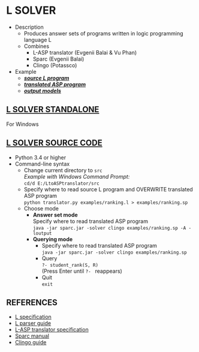 [.l]: 
https://github.com/iensen/LtoASPtranslator/blob/master/src/examples/ranking.l
[.sp]: 
https://github.com/iensen/LtoASPtranslator/blob/master/src/examples/ranking.sp
[.txt]: 
https://github.com/iensen/LtoASPtranslator/blob/master/src/examples/ranking.txt
[.exe]: 
https://github.com/iensen/LtoASPtranslator/blob/master/Lsolver.zip?raw=true
[.py]: 
https://github.com/iensen/LtoASPtranslator/archive/master.zip
[L]: 
https://github.com/iensen/LtoASPtranslator/blob/master/Lspec/Lspec.pdf
[parser]: 
https://github.com/iensen/LtoASPtranslator/blob/master/docs/Lparser_guide.txt
[translator]: 
https://github.com/iensen/LtoASPtranslator/blob/master/docs/translator_spec.txt
[Sparc]: 
https://github.com/iensen/sparc/blob/master/User_Manual/Sparc_Manual.pdf
[Clingo]: 
http://sourceforge.net/projects/potassco/files/guide/2.0/guide-2.0.pdf

# L SOLVER
- Description
  - Produces answer sets of programs written in logic programming language L
  - Combines
    - L-ASP translator (Evgenii Balai & Vu Phan)
    - Sparc (Evgenii Balai)
    - Clingo (Potassco)
- Example
  - [**_source L program_**][.l] 
  - [**_translated ASP program_**][.sp] 
  - [**_output models_**][.txt]

## [L SOLVER STANDALONE][.exe]
For Windows

## [L SOLVER SOURCE CODE][.py]
- Python 3.4 or higher
- Command-line syntax
  - Change current directory to `src`  
    *Example with Windows Command Prompt:*  
    `cd/d E:/LtoASPtranslator/src`
  - Specify where to read source L program and OVERWRITE translated ASP program  
    `python translator.py examples/ranking.l > examples/ranking.sp`
  - Choose mode
    - **Answer set mode**  
      Specify where to read translated ASP program  
      `java -jar sparc.jar -solver clingo examples/ranking.sp -A -loutput`
    - **Querying mode**  
      - Specify where to read translated ASP program  
        `java -jar sparc.jar -solver clingo examples/ranking.sp`
      - Query  
        `?- student_rank(S, R)`  
        (Press Enter until `?- ` reappears)
      - Quit  
        `exit`

## REFERENCES
- [L specification][L]
- [L parser guide][parser]
- [L-ASP translator specification][translator]
- [Sparc manual][Sparc]
- [Clingo guide][Clingo]
